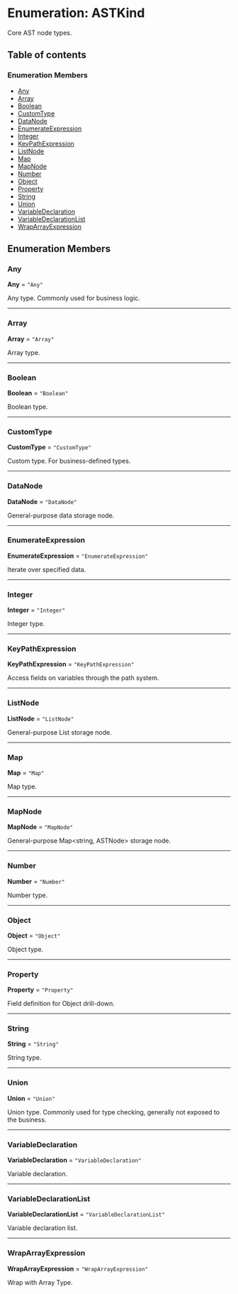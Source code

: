 # Enumeration: ASTKind

Core AST node types.

## Table of contents

### Enumeration Members

* [Any](/auto-docs/free-layout-editor/enums/ASTKind.md#any)
* [Array](/auto-docs/free-layout-editor/enums/ASTKind.md#array)
* [Boolean](/auto-docs/free-layout-editor/enums/ASTKind.md#boolean)
* [CustomType](/auto-docs/free-layout-editor/enums/ASTKind.md#customtype)
* [DataNode](/auto-docs/free-layout-editor/enums/ASTKind.md#datanode)
* [EnumerateExpression](/auto-docs/free-layout-editor/enums/ASTKind.md#enumerateexpression)
* [Integer](/auto-docs/free-layout-editor/enums/ASTKind.md#integer)
* [KeyPathExpression](/auto-docs/free-layout-editor/enums/ASTKind.md#keypathexpression)
* [ListNode](/auto-docs/free-layout-editor/enums/ASTKind.md#listnode)
* [Map](/auto-docs/free-layout-editor/enums/ASTKind.md#map)
* [MapNode](/auto-docs/free-layout-editor/enums/ASTKind.md#mapnode)
* [Number](/auto-docs/free-layout-editor/enums/ASTKind.md#number)
* [Object](/auto-docs/free-layout-editor/enums/ASTKind.md#object)
* [Property](/auto-docs/free-layout-editor/enums/ASTKind.md#property)
* [String](/auto-docs/free-layout-editor/enums/ASTKind.md#string)
* [Union](/auto-docs/free-layout-editor/enums/ASTKind.md#union)
* [VariableDeclaration](/auto-docs/free-layout-editor/enums/ASTKind.md#variabledeclaration)
* [VariableDeclarationList](/auto-docs/free-layout-editor/enums/ASTKind.md#variabledeclarationlist)
* [WrapArrayExpression](/auto-docs/free-layout-editor/enums/ASTKind.md#wraparrayexpression)

## Enumeration Members

### Any

**Any** = `"Any"`

Any type.
Commonly used for business logic.

***

### Array

**Array** = `"Array"`

Array type.

***

### Boolean

**Boolean** = `"Boolean"`

Boolean type.

***

### CustomType

**CustomType** = `"CustomType"`

Custom type.
For business-defined types.

***

### DataNode

**DataNode** = `"DataNode"`

General-purpose data storage node.

***

### EnumerateExpression

**EnumerateExpression** = `"EnumerateExpression"`

Iterate over specified data.

***

### Integer

**Integer** = `"Integer"`

Integer type.

***

### KeyPathExpression

**KeyPathExpression** = `"KeyPathExpression"`

Access fields on variables through the path system.

***

### ListNode

**ListNode** = `"ListNode"`

General-purpose List<ASTNode> storage node.

***

### Map

**Map** = `"Map"`

Map type.

***

### MapNode

**MapNode** = `"MapNode"`

General-purpose Map\<string, ASTNode> storage node.

***

### Number

**Number** = `"Number"`

Number type.

***

### Object

**Object** = `"Object"`

Object type.

***

### Property

**Property** = `"Property"`

Field definition for Object drill-down.

***

### String

**String** = `"String"`

String type.

***

### Union

**Union** = `"Union"`

Union type.
Commonly used for type checking, generally not exposed to the business.

***

### VariableDeclaration

**VariableDeclaration** = `"VariableDeclaration"`

Variable declaration.

***

### VariableDeclarationList

**VariableDeclarationList** = `"VariableDeclarationList"`

Variable declaration list.

***

### WrapArrayExpression

**WrapArrayExpression** = `"WrapArrayExpression"`

Wrap with Array Type.
